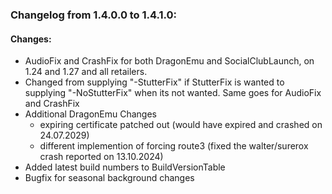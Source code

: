 ### Changelog from 1.4.0.0 to 1.4.1.0:

#### Changes:
* AudioFix and CrashFix for both DragonEmu and SocialClubLaunch, on 1.24 and 1.27 and all retailers.
* Changed from supplying "-StutterFix" if StutterFix is wanted to supplying "-NoStutterFix" when its not wanted. Same goes for AudioFix and CrashFix
* Additional DragonEmu Changes
  * expiring certificate patched out (would have expired and crashed on 24.07.2029)
  * different implemention of forcing route3 (fixed the walter/surerox crash reported on 13.10.2024)
* Added latest build numbers to BuildVersionTable
* Bugfix for seasonal background changes